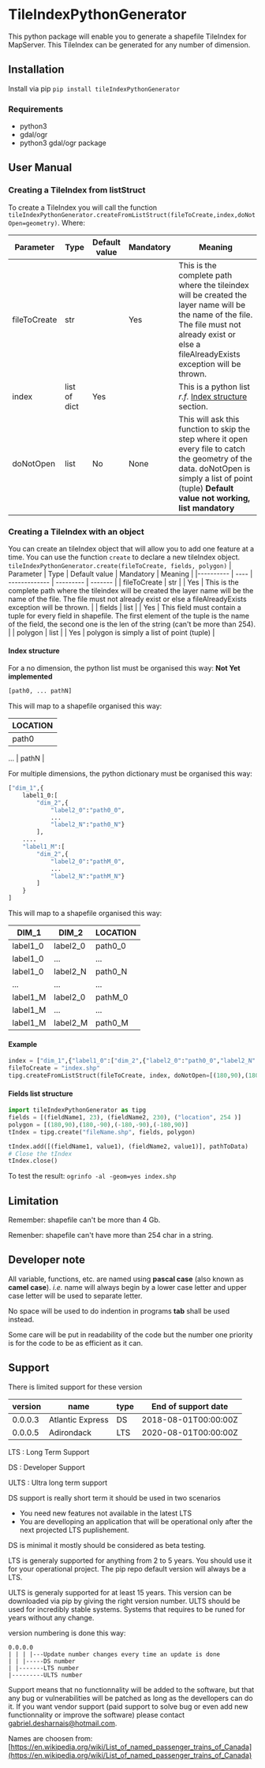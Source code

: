 # TileIndexPythonGenerator
This python package will enable you to generate a shapefile TileIndex for MapServer. This TileIndex can be generated for any number of dimension.

## Installation
Install via  pip `pip install tileIndexPythonGenerator`

### Requirements

- python3
- gdal/ogr
- python3 gdal/ogr package

## User Manual
### Creating a TileIndex from listStruct
To create a TileIndex you will call the function `tileIndexPythonGenerator.createFromListStruct(fileToCreate,index,doNotOpen=geometry)`.
Where:

| Parameter | Type | Default value | Mandatory | Meaning |
|---------- | ---- | ------------- | --------- | ------- |
| fileToCreate | str |  | Yes | This is the complete path where the tileindex will be created the layer name will be the name of the file. The file must not already exist or else a fileAlreadyExists exception will be thrown. |
| index | list of dict | Yes |  | This is a python list *r.f.* [Index structure](#Index_structure) section. |
| doNotOpen | list | No | None | This will ask this function to skip the step where it open every file to catch the geometry of the data. doNotOpen is simply a list of point (tuple) **Default value not working, list mandatory** |
### Creating a TileIndex with an object
You can create an tileIndex object that will allow you to add one feature at a time. You can use the function `create` to declare a new tileIndex object.
`tileIndexPythonGenerator.create(fileToCreate, fields, polygon)`
| Parameter | Type | Default value | Mandatory | Meaning |
|---------- | ---- | ------------- | --------- | ------- |
| fileToCreate | str |  | Yes | This is the complete path where the tileindex will be created the layer name will be the name of the file. The file must not already exist or else a fileAlreadyExists exception will be thrown. |
| fields | list |  | Yes | This field must contain a tuple for every field in shapefile. The first element of the tuple is the name of the field, the second one is the len of the string (can't be more than 254). |
| polygon | list |  | Yes | polygon is simply a list of point (tuple) |
#### Index structure
For a no dimension, the python list must be organised this way:
**Not Yet implemented**
``` python
[path0, ... pathN]
```
This will map to a shapefile organised this way:

| LOCATION |
| -------- |
| path0 |
...
| pathN |

For multiple dimensions, the python dictionary must be organised this way:
``` python
["dim_1",{
	label1_0:[
		"dim_2",{
			"label2_0":"path0_0",
			...
			"label2_N":"path0_N"}
		],
	....
	"label1_M":[
		"dim_2",{
			"label2_0":"pathM_0",
			...
			"label2_N":"pathM_N"}
		]
	}
]
```
This will map to a shapefile organised this way:

| DIM_1 | DIM_2 | LOCATION |
| ----- | ----- | -------- |
| label1_0 | label2_0 | path0_0 |
| label1_0 |    ...   |    ...  |
| label1_0 | label2_N | path0_N |
|    ...   |    ...   |   ...   |
| label1_M | label2_0 | pathM_0 |
| label1_M |    ...   |    ...  |
| label1_M | label2_M | path0_M |

#### Example

``` python
index = ["dim_1",{"label1_0":["dim_2",{"label2_0":"path0_0","label2_N":"path0_N"}],"label1_M":["dim_2",{"label2_0":"pathM_0","label2_N":"pathM_N"}]}]
fileToCreate = "index.shp"
tipg.createFromListStruct(fileToCreate, index, doNotOpen=[(180,90),(180,-90),(-180,-90),(-180,90)])
```

#### Fields list structure
``` python
import tileIndexPythonGenerator as tipg
fields = [(fieldName1, 23), (fieldName2, 230), ("location", 254 )]
polygon = [(180,90),(180,-90),(-180,-90),(-180,90)]
tIndex = tipg.create("fileName.shp", fields, polygon)

tIndex.add([(fieldName1, value1), (fieldName2, value1)], pathToData)
# Close the tIndex
tIndex.close()
```

To test the result:
`ogrinfo -al -geom=yes index.shp`
## Limitation
Remember: shapefile can't be more than 4 Gb.

Remenber: shapefile can't have more than 254 char in a string.

## Developer note
All variable, functions, etc. are named using **pascal case** (also known as **camel case**). *i.e.* name will always begin by a lower case letter and upper case letter will be used to separate letter.

No space will be used to do indention in programs **tab** shall be used instead.

Some care will be put in readability of the code but the number one priority is for the code to be as efficient as it can.

## Support
There is limited support for these version

| version | name | type | End of support date |
| -- | -- | -- | -- |
| 0.0.0.3 | Atlantic Express | DS | 2018-08-01T00:00:00Z |
| 0.0.0.5 | Adirondack | LTS | 2020-08-01T00:00:00Z |

LTS : Long Term Support

DS : Developer Support

ULTS : Ultra long term support

DS support is really short term it should be used in two scenarios

- You need new features not available in the latest LTS
- You are develloping an application that will be operational only after the next projected LTS puplishement.

DS is minimal it mostly should be considered as beta testing.

LTS is generaly supported for anything from 2 to 5 years. You should use it for your operational project. The pip repo default version will always be a LTS.

ULTS is generaly supported for at least 15 years. This version can be downloaded via pip by giving the right version number. ULTS should be used for incredibly stable systems. Systems that requires to be runed for years without any change.

version numbering is done this way:
```
0.0.0.0
| | | |---Update number changes every time an update is done
| | |-----DS number 
| |-------LTS number
|---------ULTS number
```
Support means that no functionnality will be added to the software, but that any bug or vulnerabilities will be patched as long as the devellopers can do it. If you want vendor support (paid support to solve bug or even add new functionnality or improve the software) please contact [gabriel.desharnais@hotmail.com](gabriel.desharnais@hotmail.com).

Names are choosen from:
[https://en.wikipedia.org/wiki/List_of_named_passenger_trains_of_Canada](https://en.wikipedia.org/wiki/List_of_named_passenger_trains_of_Canada)
